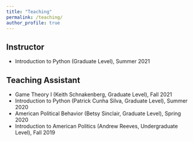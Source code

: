 ```yaml
---
title: "Teaching"
permalink: /teaching/
author_profile: true
---
```


## Instructor
- Introduction to Python (Graduate Level), Summer 2021
<!-- 	- Materials
	- Evaluations -->

## Teaching Assistant
- Game Theory I (Keith Schnakenberg, Graduate Level), Fall 2021
- Introduction to Python (Patrick Cunha Silva, Graduate Level), Summer 2020
- American Political Behavior (Betsy Sinclair, Graduate Level), Spring 2020
- Introduction to American Politics (Andrew Reeves, Undergraduate Level), Fall 2019